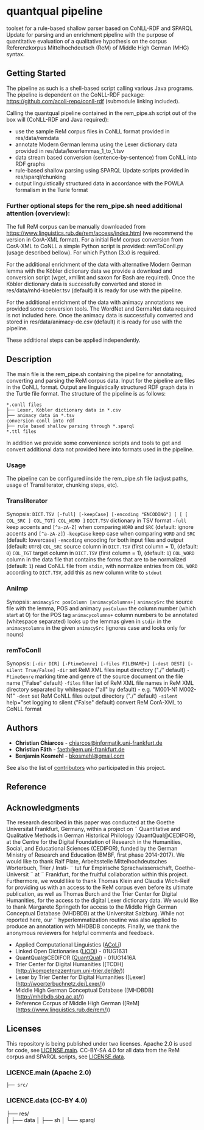 # quantqual pipeline
toolset for a rule-based shallow parser based on CoNLL-RDF and SPARQL Update for parsing and an enrichment pipeline with the purpose of quantitative evaluation of a qualitative hypothesis on the corpus Referenzkorpus Mittelhochdeutsch (ReM) of Middle High German (MHG) syntax.
## Getting Started

The pipeline as such is a shell-based script calling various Java programs.
The pipeline is dependent on the CoNLL-RDF package: https://github.com/acoli-repo/conll-rdf (submodule linking included). 

Calling the quantqual pipeline contained in the rem_pipe.sh script out of the box will (CoNLL-RDF and Java required):
- use the sample ReM corpus files in CoNLL format provided in res/data/remdata
- annotate Modern German lemma using the Lexer dictionary data provided in res/data/lexerlemmas_1_to_1.tsv
- data stream based conversion (sentence-by-sentence) from CoNLL into RDF graphs
- rule-based shallow parsing using SPARQL Update scripts provided in res/sparql/chunking
- output linguistically structured data in accordance with the POWLA formalism in the Turle format

### Further optional steps for the rem_pipe.sh need additional attention (overview):
The full ReM corpus can be manually downloaded from https://www.linguistics.rub.de/rem/access/index.html (we recommend the version in CorA-XML format).
For a initial ReM corpus conversion from CorA-XML to CoNLL a simple Python script is provided: remToConll.py (usage described bellow). For which Python (3.x) is required.

For the additional enrichment of the data with alternative Modern German lemma with the Köbler dictionary data we provide a download and conversion script (wget, xmllint and saxon for Bash are required).
Once the Köbler dictionary data is successfully converted and stored in res/data/mhd-koebler.tsv (default) it is ready for use with the pipeline.

For the additional enrichment of the data with animacy annotations we provided some conversion tools. The WordNet and GermaNet data required is not included here.
Once the animacy data is successfully converted and stored in res/data/animacy-de.csv (default) it is ready for use with the pipeline.

These additional steps can be applied independently.

## Description

The main file is the rem_pipe.sh containing the pipeline for annotating, converting and parsing the ReM corpus data. 
Input for the pipeline are files in the CoNLL format.
Output are linguistically structured RDF graph data in the Turtle file format.
The structure of the pipeline is as follows:
```
*.conll files
├── Lexer, Köbler dictionary data in *.csv
├── animacy data in *.tsv
conversion conll into rdf
├── rule based shallow parsing through *.sparql
*.ttl files
```

In addition we provide some convenience scripts and tools to get and convert additional data not provided here into formats used in the pipeline.

### Usage
The pipeline can be configured inside the rem_pipe.sh file (adjust paths, usage of Transliterator, chunking steps, etc).

### Transliterator
Synopsis: `DICT.TSV [-full] [-keepCase] [-encoding "ENCODING"] [ [ [ COL_SRC ] COL_TGT] COL_WORD ]`
				  `DICT.TSV`            dictionary in TSV format
				  `-full`               keep accents and `[^a-zA-Z]` when comparing `WORD` and `SRC` (default: ignore accents and `[^a-zA-z]`)
				  `-keepCase`           keep case when comparing `WORD` and `SRC` (default: lowercase)
				  `-encoding`           encoding for both input files and output (default: `UTF8`)
				  `COL_SRC`             source column in `DICT.TSV` (first column = 1), (default: `0`)
				  `COL_TGT`             target column in `DICT.TSV` (first column = 1), (default: `1`)
				  `COL_WORD`            column in the data file that contains the forms that are to be normalized (default: `1`)
				read CoNLL file from `stdin`, with normalize entries from `COL_WORD` according to `DICT.TSV`, add this as new column
				write to `stdout`

### AniImp
Synopsis: `animacySrc posColumn [animacyColumns+]`
				`animacySrc`           the source file with the lemma, POS and animacy
				`posColumn`            the column number (which start at 0) for the POS tag
				`animacycolumns+`      column numbers to be annotated (whitespace separated)
				looks up the lemmas given in `stdin` in the `animacycolumns` in the given `animacySrc`
				(ignores case and looks only for nouns)
				

### remToConll
Synopsis: `[-dir DIR] [-FtimeGenre] [-files FILENAME+] [-dest DEST] [-silent True/False]`
				`-dir`              set ReM XML files input directory ("./" default)
				`-FtimeGenre`       marking time and genre of the source document on the file name ("False" default)
				`-files`            filter list of ReM XML file names in ReM XML directory separated by whitespace 
				                   ("all" by default) - e.g. "M001-N1 M002-N1"
				`-dest`             set ReM CoNLL files output directory ("./" default)
				`-silent`           help="set logging to silent ("False" default)
				convert ReM CorA-XML to CoNLL format

## Authors

* **Christian Chiarcos** - chiarcos@informatik.uni-frankfurt.de
* **Christian Fäth** - faeth@em.uni-frankfurt.de
* **Benjamin Kosmehl** - bkosmehl@gmail.com

See also the list of [contributors](https://github.com/acoli-repo/conll-rdf/graphs/contributors) who participated in this project.

## Reference

## Acknowledgments

The research described in this paper was conducted at the
Goethe Universitat Frankfurt, Germany, within a project on ¨
Quantitative and Qualitative Methods in German Historical
Philology (QuantQual@CEDIFOR), at the Centre for the
Digital Foundation of Research in the Humanities, Social,
and Educational Sciences (CEDIFOR), funded by the
German Ministry of Research and Education (BMBF, first
phase 2014-2017). We would like to thank Ralf Plate, Arbeitsstelle Mittelhochdeutsches Worterbuch, Trier / Insti- ¨
tut fur Empirische Sprachwissenschaft, Goethe-Universit ¨ at ¨
Frankfurt, for the fruitful collaboration within this project.
Furthermore, we would like to thank Thomas Klein and
Claudia Wich-Reif for providing us with an access to the
ReM corpus even before its ultimate publication, as well as
Thomas Burch and the Trier Center for Digital Humanities, 
for the access to the digital Lexer dictionary data. We
would like to thank Margarete Springeth for access to the
Middle High German Conceptual Database (MHDBDB)
at the Universitat Salzburg. While not reported here, our ¨
hyperlemmatization routine was also applied to produce an
annotation with MHDBDB concepts. Finally, we thank the
anonymous reviewers for helpful comments and feedback.

* Applied Computational Linguistics ([ACoLi](http://acoli.cs.uni-frankfurt.de))
* Linked Open Dictionaries ([LiODi](http://www.acoli.informatik.uni-frankfurt.de/liodi/)) - 01UG1631
* QuantQual@CEDIFOR ([QuantQual](http://acoli.cs.uni-frankfurt.de/projects.html#quantqual)) - 01UG1416A
* Trier Center for Digital Humanities ([TCDH] (http://kompetenzzentrum.uni-trier.de/de/))
* Lexer by Trier Center for Digital Humanities ([Lexer] (http://woerterbuchnetz.de/Lexer/))
* Middle High German Conceptual Database ([MHDBDB] (http://mhdbdb.sbg.ac.at/))
* Reference Corpus of Middle High German ([ReM] (https://www.linguistics.rub.de/rem/))  
  
## Licenses


This repository is being published under two licenses. 
Apache 2.0 is used for code, see [LICENSE.main](LICENSE.main.txt). 
CC-BY-SA 4.0 for all data from the ReM corpus and SPARQL scripts, see [LICENSE.data](LICENSE.data.txt).
  
### LICENCE.main (Apache 2.0)
```
├── src/  
```
### LICENCE.data (CC-BY 4.0)
├── res/  
│	├── data
│	├── sh
│	└── sparql

